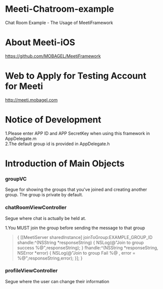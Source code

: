 Meeti-Chatroom-example
======================

Chat Room Example - The Usage of MeetiFramework

# About Meeti-iOS
https://github.com/MOBAGEL/MeetiFramework

# Web to Apply for Testing Account for Meeti
http://meeti.mobagel.com

# Notice of Development    
1.Please enter APP ID and APP SecretKey when using this framework in AppDelegate.m  
2.The default group id is provided in AppDelegate.h   

# Introduction of Main Objects  

### groupVC  
Segue for showing the groups that you've joined and creating another group. The group is private by default.  

      
### chatRoomViewController 
Segue where chat is actually be held at.  

1.You MUST join the group before sending the message to that group  
> {
  [[MeetiServer sharedInstance] joinToGroup:EXAMPLE_GROUP_ID shandle:^(NSString *responseString) {
        NSLog(@"Join to group success %@",responseString);
    } fhandle:^(NSString *responseString, NSError *error) {
        NSLog(@"Join to group Fail %@ , error = %@",responseString,error);
    }];
  }

### profileViewController  
Segue where the user can change their information  
